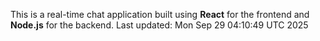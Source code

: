 This is a real-time chat application built using **React** for the frontend and **Node.js** for the backend.
Last updated: Mon Sep 29 04:10:49 UTC 2025

